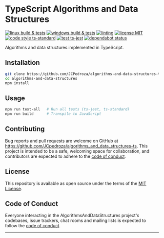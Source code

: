 # TypeScript Algorithms and Data Structures

[![linux build & tests][0]][1]
[![windows build & tests][2]][3]
[![linting][4]][5]
[![license MIT][6]][7]
[![code style ts-standard][8]][9]
[![test ts-jest][10]][11]
[![dependabot status][12]][13]

Algorithms and data structures implemented in TypeScript.

## Installation

```bash
git clone https://github.com/JCPedroza/algorithms-and-data-structures-ts.git
cd algorithms-and-data-structures
npm install
```

## Usage

```bash
npm run test-all   # Run all tests (ts-jest, ts-standard)
npm run build      # Transpile to JavaScript
```

## Contributing

Bug reports and pull requests are welcome on GitHub at https://github.com/JCpedroza/algorithms_and_data_structures-ts.
This project is intended to be a safe, welcoming space for collaboration, and
contributors are expected to adhere to the [code of conduct](https://github.com/[USERNAME]/algorithms_and_data_structures/blob/master/CODE_OF_CONDUCT.md).

## License

This repository is available as open source under the terms of the [MIT License](https://opensource.org/licenses/MIT).

## Code of Conduct

Everyone interacting in the AlgorithmsAndDataStructures project's codebases, issue trackers, chat rooms and mailing lists is expected to follow the [code of conduct](https://github.com/[USERNAME]/algorithms_and_data_structures/blob/master/CODE_OF_CONDUCT.md).

---

[0]: https://github.com/JCPedroza/algorithms-and-data-structures-ts/actions/workflows/linux.yml/badge.svg
[1]: https://github.com/JCPedroza/algorithms-and-data-structures-ts/actions/workflows/linux.yml
[2]: https://github.com/JCPedroza/algorithms-and-data-structures-ts/actions/workflows/windows.yml/badge.svg
[3]: https://github.com/JCPedroza/algorithms-and-data-structures-ts/actions/workflows/windows.yml
[4]: https://github.com/JCPedroza/algorithms-and-data-structures-ts/actions/workflows/lint.yml/badge.svg
[5]: https://github.com/JCPedroza/algorithms-and-data-structures-ts/actions/workflows/lint.yml

[6]: https://badgen.net/github/license/JCPedroza/algorithms-and-data-structures-ts
[7]: https://en.wikipedia.org/wiki/MIT_License
[8]: https://badgen.net/badge/code%20style/ts-standard/blue?icon=typescript
[9]: https://github.com/standard/ts-standard
[10]: https://img.shields.io/badge/test-ts--jest-blue
[11]: https://github.com/kulshekhar/ts-jest
[12]: https://badgen.net/github/dependabot/JCPedroza/algorithms-and-data-structures-ts?icon=dependabot
[13]: https://github.com/dependabot/dependabot-core
